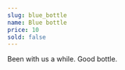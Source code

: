 ```yaml
---
slug: blue_bottle
name: Blue bottle
price: 10
sold: false
---
```


Been with us a while. Good bottle.
